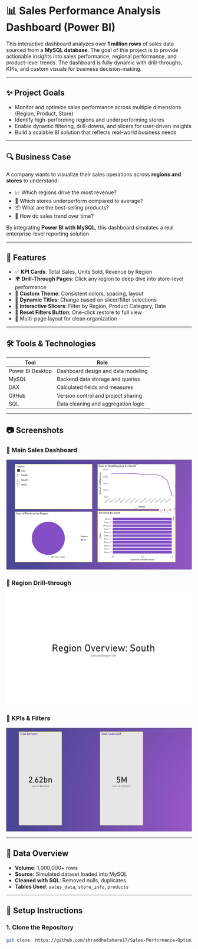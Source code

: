 # 📊 Sales Performance Analysis Dashboard (Power BI)

This interactive dashboard analyzes over **1 million rows** of sales data sourced from a **MySQL database**. The goal of this project is to provide actionable insights into sales performance, regional performance, and product-level trends. The dashboard is fully dynamic with drill-throughs, KPIs, and custom visuals for business decision-making.

---

## ✨ Project Goals

- Monitor and optimize sales performance across multiple dimensions (Region, Product, Store)
- Identify high-performing regions and underperforming stores
- Enable dynamic filtering, drill-downs, and slicers for user-driven insights
- Build a scalable BI solution that reflects real-world business needs

---

## 🔍 Business Case

A company wants to visualize their sales operations across **regions and stores** to understand:

- 📈 Which regions drive the most revenue?
- 🏬 Which stores underperform compared to average?
- 📦 What are the best-selling products?
- 📅 How do sales trend over time?

By integrating **Power BI with MySQL**, this dashboard simulates a real enterprise-level reporting solution.

---

## 📌 Features

- ✅ **KPI Cards**: Total Sales, Units Sold, Revenue by Region
- 🌍 **Drill-Through Pages**: Click any region to deep dive into store-level performance
- 🎨 **Custom Theme**: Consistent colors, spacing, layout
- 🧠 **Dynamic Titles**: Change based on slicer/filter selections
- 🎯 **Interactive Slicers**: Filter by Region, Product Category, Date
- 🔄 **Reset Filters Button**: One-click restore to full view
- 📁 Multi-page layout for clean organization

---

## 🛠️ Tools & Technologies

| Tool             | Role                                |
|------------------|--------------------------------------|
| Power BI Desktop | Dashboard design and data modeling   |
| MySQL            | Backend data storage and queries     |
| DAX              | Calculated fields and measures       |
| GitHub           | Version control and project sharing  |
| SQL              | Data cleaning and aggregation logic  |

---

## 📷 Screenshots

### 🔹 Main Sales Dashboard
![Main Dashboard](main-page.png)

### 🔹 Region Drill-through
![Region Page](region-detail.png)

### 🔹 KPIs & Filters
![KPI Filters](kpi-section.png)

---

## 🧪 Data Overview

- **Volume**: 1,000,000+ rows
- **Source**: Simulated dataset loaded into MySQL
- **Cleaned with SQL**: Removed nulls, duplicates
- **Tables Used**: `sales_data`, `store_info`, `products`

---

## 🔧 Setup Instructions

### 1. Clone the Repository

```bash
git clone  https://github.com/shraddhalahare17/Sales-Performance-Optimization-Project

